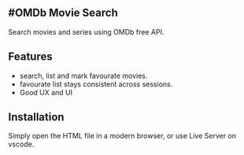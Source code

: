 
#OMDb Movie Search
----------------------------------
Search movies and series using OMDb free API.
## Features

- search, list and mark favourate movies.
- favourate list stays consistent across sessions.
- Good UX and UI

## Installation
Simply open the HTML file in a modern browser, or use Live Server on vscode.
